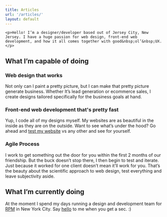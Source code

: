 ```yaml
---
title: Articles
url: '/articles/'
layout: default
---
```




	<p>Hello! I’m a designer/developer based out of Jersey City, New Jersey. I have a huge passion for web design, front-end web development, and how it all comes together with good&nbsp;ol’&nbsp;UX. </p>

<h2 class="text-aligncenter">What I’m capable of doing</h2>

<h3 class="text-aligncenter">Web design that works</h3>

<p>Not only can I paint a pretty picture, but I can make that pretty picture generate business. Whether It’s lead generation or ecommerce sales, I create designs tailored specifically for the business goals at hand.</p>

<h3 class="text-aligncenter">Front-end web development that's pretty fast</h3>

<p>Yup, I code all of my designs myself. My websites are as beautiful in the inside as they are on the outside. Want to see what’s under the hood? Go ahead and <a href="https://www.webpagetest.org/video/" target="_blank">test my website</a> vs any other and see for yourself. </p>

<h3 class="text-aligncenter">Agile Process</h3>

<p>I work to get something out the door for you within the first 2 months of our friendship. But the buck doesn’t stop there, I then begin to test and iterate. Just because it worked for one client doesn’t mean it’ll work for you. That’s the beauty about the scientific approach to web design, test everything and leave subjectivity aside.</p>



<h2 class="text-aligncenter">What I’m currently doing</h2>

<p>At the moment I spend my days running a design and development team for <a href="http://rpm.thomasnet.com" target="_blank">RPM</a> in New York City. Say <a href="https://twitter.com/juliangav" target="_blank">hello</a> to me when you get a sec. :) </p>
